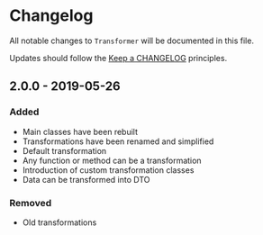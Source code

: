 # Changelog

All notable changes to `Transformer` will be documented in this file.

Updates should follow the [Keep a CHANGELOG](http://keepachangelog.com/) principles.

## 2.0.0 - 2019-05-26

### Added
- Main classes have been rebuilt
- Transformations have been renamed and simplified
- Default transformation
- Any function or method can be a transformation
- Introduction of custom transformation classes
- Data can be transformed into DTO

### Removed
- Old transformations
